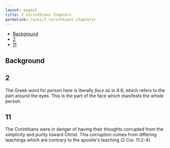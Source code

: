 ```yaml
---
layout: pagev2
title: 2 Corinthians Chapters
permalink: /wiki/2_corinthians_chapters/
---
```

- [Background](#background)
- [2](#2)
- [11](#11)

## Background

## 2

The Greek word for *person* here is literally *face* as in 4:6, which refers to the part around the eyes. This is the part of the face which manifests the whole person.

## 11

The Corinthians were in danger of having their thoughts corrupted from the simplicity and purity toward Christ. This corruption comes from differing teachings which are contrary to the apostle's teaching (2 Cor. 11:2-4).